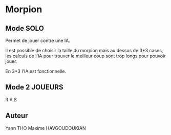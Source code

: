 # Morpion

## Mode SOLO
  Permet de jouer contre une IA.
  
  Il est possible de choisir la taille du morpion mais au dessus de 3*3 cases, les calculs de l'IA pour trouver le meilleur coup 
  sont trop longs pour pouvoir jouer.
  
  En 3*3 l'IA est fonctionnelle.

## Mode 2 JOUEURS
  R.A.S

## Auteur
  Yann THO
  Maxime HAVGOUDOUKIAN
